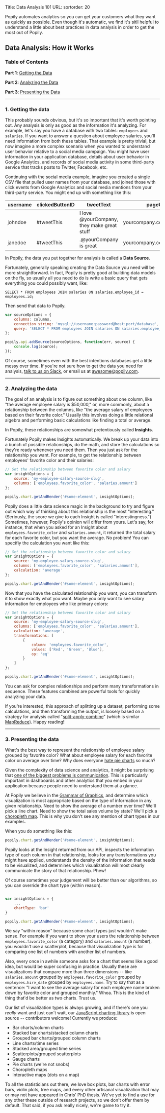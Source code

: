 Title: Data Analysis 101
URL: 
sortorder: 20

Popily automates analytics so you can get your customers what they want as quickly as possible. Even though it's automatic, we find it's sitll helpful to understand a little about best practices in data analysis in order to get the most out of Popily.

## Data Analysis: How it Works

### Table of Contents
<a name="getting-data"></a>
**Part 1**: [Getting the Data](#getting-data)

**Part 2**: [Analyzing the Data](#analyzing-data)

**Part 3**: [Presenting the Data](#presenting-data)

----

### <a name="getting-data"></a>1. Getting the data

This probably sounds obvious, but it's so important that it's worth pointing out. Any analysis is only as good as the information it's analyzing. For example, let's say you have a database with two tables: `employees` and `salaries`. If you want to answer a question about employee salaries, you'll need information from both these tables. That example is pretty trivial, but now imagine a more complex scenario when you wanted to understand user behavior relative to a social media campaign. You might have user information in your application database, details about user behavior in Google Analytics, and records of social media activity in some third-party service that tracks posts to Twitter, Facebook, etc. 

Continuing with the social media example, imagine you created a single CSV file that pulled user names from your database, and joined those with click events from Google Analytics and social media mentions from your third-party service. You might end up with something like this:

| username | clickedButtonID | tweetText                                  | pageURL                   | eventDate |
|----------|-----------------|--------------------------------------------|---------------------------|-----------|
| johndoe  | #tweetThis      | I love @yourCompany, they make great stuff | yourcompany.com/promotion | 1-1-2016  |
| janedoe  | #tweetThis      | .@yourCompany is great                     | yourcompany.com/promotion | 1-1-2016  |


In Popily, the data you put together for analysis is called a **Data Source**.

Fortunately, generally speaking creating the Data Source you need will be more straightforward. In fact, Popily is pretty good at building data models on the fly, so usually all you need to do is write a basic query that gets everything you could possibly want, like:

`SELECT * FROM employees JOIN salaries ON salaries.employee_id = employees.id;`

Then send that data to Popily.

```javascript
var sourceOptions = {
    columns: columns, 
    connection_string: 'mysql://username:password@host:port/database',
    query: 'SELECT * FROM employees JOIN salaries ON salaries.employee_id = employees.id;'
};

popily.api.addSource(sourceOptions, function(err, source) {
    console.log(source); 
});
```
<a name="analyzing-data"></a>
Of course, sometimes even with the best intentions databases get a little messy over time. If you're not sure how to get the data you need for analysis, [talk to us on Slack](https://gentle-shore-82359.herokuapp.com/), or email us at [awesome@popily.com](mailto:awesome@popily.com).

----

### 2. Analyzing the data

The goal of an analysis is to figure out something about one column, like "the average employee salary is $50,000," or, more commonly, about a relationship between the columns, like "the average salary of employees based on their favorite color." Usually this involves doing a little relational algebra and performing basic calculations like finding a total or average.

In Popily, these relationships are somewhat pretentiously called **Insights**.

Fortunately Popily makes Insights automatically. We break up your data into a bunch of possible relationships, do the math, and store the calculations so they're ready whenever you need them. Then you just ask for the relationship you want. For example, to get the relationship between employees' favorite color and their salaries:

```javascript
// Get the relationship between favorite color and salary
var insightOptions = {
    source: 'my-employee-salary-source-slug', 
    columns: ['employees.favorite_color', 'salaries.amount']
};

popily.chart.getAndRender('#some-element', insightOptions);
```

Popily does a little data science magic in the background to try and figure out which way of thinking about this relationship is the most "interesting." (Seriously, the score we give to each Insight is called "interestingness.") Sometimes, however, Popily's opinion will differ from yours. Let's say, for instance, that when you asked for an Insight about `employees.favorite_color` and `salaries.amount`, it returned the total salary for each favorite color, but you want the average. No problem! You can specifiy the calculation you want like this:

```javascript
// Get the relationship between favorite color and salary
var insightOptions = {
    source: 'my-employee-salary-source-slug', 
    columns: ['employees.favorite_color', 'salaries.amount'],
    calculation: 'average'
};

popily.chart.getAndRender('#some-element', insightOptions);
``` 

Now that you have the calculated relationship you want, you can transform it to show exactly what you want. Maybe you only want to see salary information for employees who like primary colors:

```javascript
// Get the relationship between favorite color and salary
var insightOptions = {
    source: 'my-employee-salary-source-slug', 
    columns: ['employees.favorite_color', 'salaries.amount'],
    calculation: 'average',
    transformations: [
        {
            column: 'employees.favorite_color',
            values: ['Red', 'Green', 'Blue'],
            op: 'eq'
        }
    ]
};

popily.chart.getAndRender('#some-element', insightOptions);
``` 

You can ask for complex relationships and perform many transformations in sequence. These features combined are powerful tools for quickly analyzing your data.

<a name="presenting-data"></a>
If you're interested, this approach of splitting up a dataset, performing some calculations, and then transforming the output, is loosely based on a strategy for analysis called "[split-apply-combine](http://seananderson.ca/2013/12/01/plyr.html)" (which is similar [MapReduce](https://en.wikipedia.org/wiki/MapReduce)). Happy reading!

----

### 3. Presenting the data

What's the best way to represent the relationship of employee salary grouped by favorite color? What about employee salary for each favorite color on average over time? Why does everyone [hate pie charts](http://www.gilliganondata.com/index.php/2009/12/02/how-succinctly-can-i-explain-why-pie-charts-are-evil/) so much? 

Given the complexity of data science and analytics, it might be surprising that [one of the biggest problems is communication](https://hbr.org/2013/06/data-is-worthless-if-you-dont). This is particularly important in dashboards and other analytics that you embed in your application because people need to understand them at a glance. 

At Popily we believe in the [Grammar of Graphics](http://www.amazon.com/The-Grammar-Graphics-Statistics-Computing/dp/0387245448), and determine which visualization is most appropriate based on the type of information in any given relationship. Need to show the average of a number over time? We'll pick a line chart. Need to show the total sales volume by state? We'll pick a [choropleth map](https://en.wikipedia.org/wiki/Choropleth_map). This is why you don't see any mention of chart types in our examples.  

When you do something like this:

```javascript
popily.chart.getAndRender('#some-element', insightOptions);
```

Popily looks at the Insight returned from our API, inspects the information type of each column in that relationship, looks for any transformations you might have applied, understands the density of the information that needs to be visualized, and determines which visualization will most clearly communicate the story of that relationship. Phew!

Of course sometimes your judgement will be better than our algorithms, so you can override the chart type (within reason).

```javascript

var insightOptions = {
    ...
    chartType: 'bar'
}

popily.chart.getAndRender('#some-element', insightOptions);
```

We say "within reason" because some chart types just wouldn't make sense. For example if you want to show your users the relationship between `employees.favorite_color` (a category) and `salaries.amount` (a number), you wouldn't use a scatterplot, because that visualization type is for comparing one list of numbers with another list of numbers. 

Also, every once in awhile someone asks for a chart that seems like a good idea, but would be super confusing in practice. Usually these are visualizations that compare more than three dimensions -- like `salaries.amount` grouped by `employees.favorite_color` grouped by `employees.hire_date` grouped by `employees.name`. Try to say that as a sentence: "I want to see the average salary for each employee name broken down by favorite color and grouped monthly." Whoa. This is the kind of thing that'd be better as two charts. Trust us.

Our list of visualization types is always growing, and if there's one you *really* want and just can't wait, our [JavaScript charting library](https://github.com/popily/popily-js) is open source -- contributors welcome! Currently we produce:

* Bar charts/column charts
* Stacked bar charts/stacked column charts
* Grouped bar charts/grouped column charts
* Line charts/time series
* Stacked area/grouped time series
* Scatterplots/grouped scatterplots
* Gauge charts
* Pie charts (we're not snobs)
* Choropleth maps 
* Interactive maps (dots on a map)

To all the statisticians out there, we love box plots, bar charts with error bars, violin plots, tree maps, and every other artisanal visualization that may or may not have appeared in Chris' PhD thesis. We've yet to find a use for any other these outside of research projects, so we don't offer them by default. That said, if you ask really nicely, we're game to try it.  
